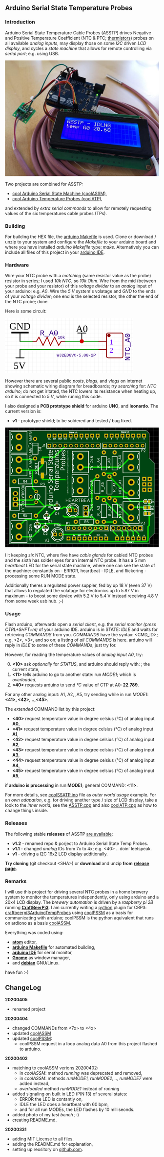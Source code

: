## Arduino Serial State Temperature Probes

### Introduction
Arduino Serial State Temperature Cable Probes (ASSTP) drives Negative and Positive Temperature Coefficient (NTC & PTC; [thermistors](https://en.wikipedia.org/wiki/Thermistor)) probes on all available _analog inputs_, may display those on some _I2C_ driven _LCD display_, and cycles a _state machine_ that allows for remote controlling via _serial port_; e.g. using USB.

![photo of my ASSTP test bench](./ASSTP.jpg)

Two projects are combined for ASSTP:

  - [cool Arduino Serial State Machine (coolASSM)](https://github.com/graetz23/coolArduinoSerialStateMachine),
  - [cool Arduino Temperature Probes (coolATP)](https://github.com/graetz23/coolArduinoTempProbes),

and extended by _extra serial commands_ to allow for remotely requesting values of the six temperatures cable probes (TPs).

### Building
For building the HEX file, the [arduino Makefile](https://github.com/sudar/Arduino-Makefile) is used. Clone or download / unzip to your system and configure the _Makefile_ to your arduino board and where you have installed _arduino Makefile_ type: _make_. Alternatively you can include all files of this project in your [arduino IDE](https://www.arduino.cc/en/main/software).

### Hardware
Wire your NTC probe with a _matching_ (same resistor value as the probe) resistor in series; I used _10k NTC_, so _10k Ohm_. Wire from the mid (between your probe and your resistor) of this _voltage divider_ to an _analog_ input of your arduino; e.g. _A0_. Wire the _5 V_ system's volatage and _GND_ to the ends of your _voltage divider_; one end is the selected resistor, the other the end of the NTC probe; done.

Here is some circuit:

![ASSTP PCB](./ASSTP_CIRCUIT.png)

However there are several public _posts_, _blogs_, and _vlogs_ on internet showing schematic wiring diagram for breadboards; _try searching_ for: _NTC arduino_; do not get iritated, the NTC lowers its resistance when heating up, so it is connected to _5 V_, while runnig this code. 

I also designed a **PCB prototype shield** for arduino **UNO**, and **leonardo**. The current version is:

- **v1** - prototype shield; to be soldered and tested / bug fixed.

![ASSTP PCB](./ASSTP_PCB.png)

I it keeping _six_ NTC, where five have _cable glands_ for cabled NTC probes and the sixth has solder eyes for an internal NTC probe. It has a 5 mm _heartbeat_ LED for the serial state machine, where one can see the state of the machine: constantly on - ERROR, heartbeat - IDLE, and flickering - processing some RUN MODE state.

 Additionally theres a regulated power suppler, fed by up 18 V (even 37 V) that allows to regulated the volatage for electronics up to 5.87 V in maximum - to boost some device with 5.2 V to 5.4 V instead receiving 4.8 V from some week usb hub. ;-)

### Usage
Flash arduino, afterwards open a _serial client_, e.g. the _serial monitor (press CTRL+SHFT+m)_ of your arduino IDE. arduino is in STATE: _IDLE_ and waits for retrieving _COMMANDS_ from you. _COMMANDS_ have the syntax: <CMD_ID>; e.g. <2>, <3>, and so on; a listing of _all COMMANDS_ is [here](https://github.com/graetz23/coolArduinoSerialStateMachine#usage). arduino will reply in _IDLE_ to some of these _COMMANDs_; just try for.

However, for reading the temperature values of _analog input A0_, try:

  0. **<10>** ask _optionally_ for _STATUS_, and arduino should reply with: **<IDLE/>**; the current state,
  1. **<11>** tells arduino to go to another state: run _MODE1_; which is _overloaded_,
  2. **<40>** requests arduino to send _°C_ value of CTP at A0: **<A0>22.789</A0>**.

For any other analog input: A1, A2, ,A5, try sending while in run _MODE1_: **<41>, <42>, ..,<45>**.

The _extended_ COMMAND list by this project:

  - **<40>** request temperature value in degree celsius (°C) of analog input **A0**,
  - **<41>** request temperature value in degree celsius (°C) of analog input **A1**,
  - **<42>** request temperature value in degree celsius (°C) of analog input **A2**,
  - **<43>** request temperature value in degree celsius (°C) of analog input **A3**,
  - **<44>** request temperature value in degree celsius (°C) of analog input **A4**,
  - **<45>** request temperature value in degree celsius (°C) of analog input **A5**,

if **arduino is processing** in run **MODE1**; general COMMAND: **<11>**.

For more details, see [coolSSATP.ino](https://github.com/graetz23/ArduinoSerialStateTempProbes/blob/master/ASSTP.ino) file as _outer world usage_ example. For an _own adapation_, e.g. for driving another type / size of LCD display, take a look to the _inner world_, see the [ASSTP.cpp](https://github.com/graetz23/ArduinoSerialStateTempProbes/blob/master/ASSTP.cpp) and also [coolATP.cpp](https://github.com/graetz23/coolArduinoTempProbes/blob/master/coolATP.cpp) as how to change things inside.

### Releases

The following stable **releases** of ASSTP [are available](https://github.com/graetz23/ArduinoSerialStateTempProbes/releases):

  - **v1.2** - renamed repo \& porject to Arduino Serial State Temp Probes.
  - **v1.1** - changed _analog_ IDs from 7x to 4x; e.g. <40> .. doin' leetspeak.
  - **v1** - driving a I2C 16x2 LCD display additionally.

**Try cloning** (git checkout \<SHA\>) or **download** and unzip **from** [**release page**](https://github.com/graetz23/ArduinoSerialStateTempProbes/releases).

### Remarks
I will use this project for driving several NTC probes in a home brewery system to monitor the temperatures independently, only using arduino and a 20x4 LCD display. The _brewery automation_ is driven by a _raspberry pi 2B_ running [**CraftBeerPi3**](https://github.com/Manuel83/craftbeerpi3 (CBP3)). I am currently writing a [python](https://www.python.org/) plugin for CBP3: [craftbeerpi3ArduinoTempProbes](https://github.com/graetz23/craftbeerpi3ArduinoTempProbes) using [coolPSSM](https://github.com/graetz23/coolPythonSerialStateMachine) as a basis for communicating with arduino; coolPSSM is the python aquivalent that runs on ardiono as a basis [coolASSM](https://github.com/graetz23/coolArduinoSerialStateMachine).

Everything was coded using:

  - [**atom**](https://atom.io/) editor,
  - [**arduino Makefile**](https://github.com/sudar/Arduino-Makefile) for automated building,
  - [**arduino IDE**](https://www.arduino.cc/en/main/software) for serial monitor,
  - [**Gnome**](https://www.gnome.org/) as window manager,
  - and [**debian**](https://www.debian.org/) GNU/Linux.

have fun :-)

## ChangeLog

**20200405**
  - renamed project

**20200404**
  - changed COMMANDs from <7x> to <4x>
  - updated [coolASSM](https://github.com/graetz23/coolArduinoSerialStateMachine)
  - updated [coolPSSM](https://github.com/graetz23/coolPythonSerialStateMachine):
    - coolPSSM request in a loop analog data A0 from this project flashed to arduino.

**20200402**
  - matching to coolASSM verions 20200402:
    - in _coolASSM_: method _running_ was deprecated and removed,
    - in _coolASSM_: methods _runMODE1, runMODE2, .., runMODE7_ were added instead,
    - _overloaded_ method _runMODE1_ instead of _running_
  - added signaling on built in LED (PIN 13) of several states:
    - ERROR the LED is contantly on,
    - IDLE the LED does a heartbeat with 60 bpm,
    - and for all run MODEs, the LED flashes by 10 milliseonds.
  - added photo of my _test bench_ ;-)
  - creating README.md.

**20200331**
  - adding MIT License to all files.
  - adding the README.md for explanation,
  - setting up reository on [github.com](https://github.com/graetz23/ArduinoSerialStateTempProbes).
